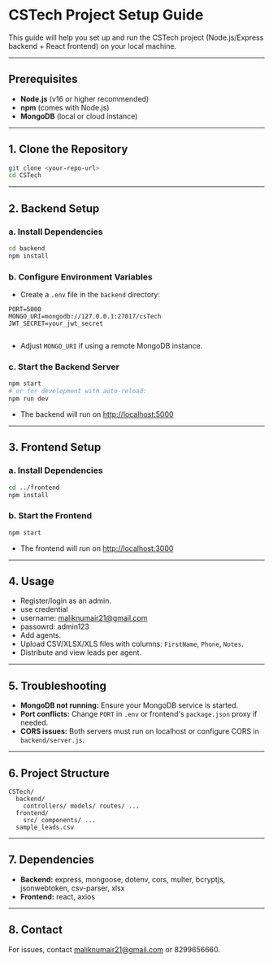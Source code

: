 # CSTech Project Setup Guide

This guide will help you set up and run the CSTech project (Node.js/Express backend + React frontend) on your local machine.

---

## Prerequisites
- **Node.js** (v16 or higher recommended)
- **npm** (comes with Node.js)
- **MongoDB** (local or cloud instance)

---

## 1. Clone the Repository
```bash
git clone <your-repo-url>
cd CSTech
```

---

## 2. Backend Setup

### a. Install Dependencies
```bash
cd backend
npm install
```

### b. Configure Environment Variables
- Create a `.env` file in the `backend` directory:

```
PORT=5000
MONGO_URI=mongodb://127.0.0.1:27017/csTech
JWT_SECRET=your_jwt_secret


```
- Adjust `MONGO_URI` if using a remote MongoDB instance.

### c. Start the Backend Server
```bash
npm start
# or for development with auto-reload:
npm run dev
```
- The backend will run on [http://localhost:5000](http://localhost:5000)

---

## 3. Frontend Setup

### a. Install Dependencies
```bash
cd ../frontend
npm install
```

### b. Start the Frontend
```bash
npm start
```
- The frontend will run on [http://localhost:3000](http://localhost:3000)

---

## 4. Usage
- Register/login as an admin.
- use credential
- username: maliknumair21@gmail.com
- passowrd: admin123
- Add agents.
- Upload CSV/XLSX/XLS files with columns: `FirstName`, `Phone`, `Notes`.
- Distribute and view leads per agent.

---

## 5. Troubleshooting
- **MongoDB not running:** Ensure your MongoDB service is started.
- **Port conflicts:** Change `PORT` in `.env` or frontend's `package.json` proxy if needed.
- **CORS issues:** Both servers must run on localhost or configure CORS in `backend/server.js`.

---

## 6. Project Structure
```
CSTech/
  backend/
    controllers/ models/ routes/ ...
  frontend/
    src/ components/ ...
  sample_leads.csv
```

---

## 7. Dependencies
- **Backend:** express, mongoose, dotenv, cors, multer, bcryptjs, jsonwebtoken, csv-parser, xlsx
- **Frontend:** react, axios

---

## 8. Contact
For issues, contact  maliknumair21@gmail.com or 8299656660.
